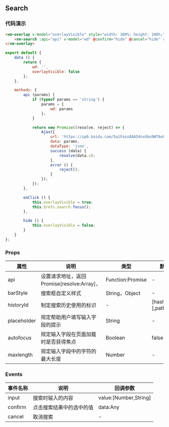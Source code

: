 ## Search

### 代码演示

```html
<vm-overlay v-model="overlayVisible" style="width: 100%; height: 100%;" position="right">
    <vm-search :api="api" v-model="wd" @confirm="hide" @cancel="hide" ref="search"></vm-search>
</vm-overlay>
```  

```js
export default {
    data () {
        return {
            wd: '',
            overlayVisible: false
        };
    },

    methods: {
        api (params) {
            if (typeof params == 'string') {
                params = {
                    wd: params
                };
            }

            return new Promise((resolve, reject) => {
                Ajax({
                    url: 'https://sp0.baidu.com/5a1Fazu8AA54nxGko9WTAnF6hhy/su?json=1&cb=?',
                    data: params,
                    dataType: 'json',
                    success (data) {
                        resolve(data.s);
                    },
                    error () {
                        reject();
                    }
                });
            });
        },

        onClick () {
            this.overlayVisible = true;
            this.$refs.search.focus();
        },

        hide () {
            this.overlayVisible = false;
        }
    }
};
```

### Props
属性 | 说明 | 类型 | 默认值
-----|-----|-------|------
api | 设置请求地址，返回Promise[resolve:Array]， | Function:Promise | -
barStyle | 搜索框自定义样式 | String，Object | -
historyId | 制定搜索历史使用的标识 | - | [hash [,pathname]]
placeholder | 规定帮助用户填写输入字段的提示 | String | -
autofocus | 规定输入字段在页面加载时是否获得焦点 | Boolean | false
maxlength | 规定输入字段中的字符的最大长度 | Number | -

### Events
事件名称|说明|回调参数
---|----|----
input | 搜索时输入的内容 | value:[Number,String]
confirm | 点击搜索结果中的选中的值 | data:Any
cancel | 取消搜索 | -